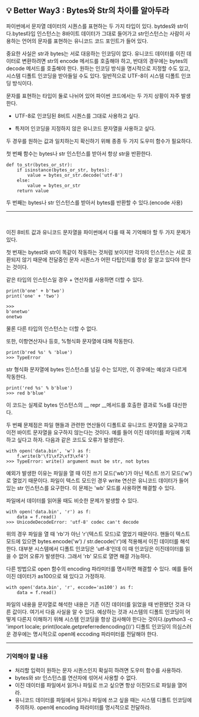 ## 💡 Better Way3 : Bytes와 Str의 차이를 알아두라

파이썬에서 문자열 데이터의 시퀀스를 표현하는 두 가지 타입이 있다. bytdes와 str이다.bytes타입 인스턴스는 8바이트 데이터가 그대로 들어가고 str인스턴스는 사람이 사용하는 언어의 문자를 표현하는 유니코드 코드 포인트가 들어 있다.

중요한 사실은 str과 bytes는 서로 대응하는 인코딩이 없다. 유니코드 데이터를 이진 데이터로 변환하려면 str의 encode 메서드를 호출해야 하고, 반대의 경우에는 bytes의 decode 메서드를 호출해야 한다. 원하는 인코딩 방식을 명시적으로 지정할 수도 있고, 시스템 디폴트 인코딩을 받아들일 수도 있다. 일반적으로 UTF-8이 시스템 디폴트 인코딩 방식이다.

문자를 표현하는 타입이 둘로 나뉘어 있어 파이썬 코드에서는 두 가지 상황이 자주 발생한다.

- UTF-8로 인코딩된 8비트 시퀀스를 그대로 사용하고 싶다.

- 특저어 인코딩을 지정하지 않은 유니코드 문자열을 사용하고 싶다.

두 경우를 원하는 값과 일치하는지 확신하기 위해 종종 두 가지 도우미 함수가 필요하다.

첫 번째 함수는 bytes나 str 인스턴스를 받아서 항상 str을 반환한다.
```
def to_str(bytes_or_str):
    if isinstance(bytes_or_str, bytes):
        value = bytes_or_str.decode('utf-8')
    else:
        value = bytes_or_str
    return value
```

두 번째는 bytes나 str 인스턴스를 받아서 bytes를 반환할 수 있다.(encode 사용)

---

<br>

이진 8비트 값과 유니코드 문자열을 파이썬에서 다룰 때 꼭 기억해야 할 두 가지 문제가 있다.

첫 번재는 bytest와 str이 똑같이 작동하는 것처럼 보이지만 각자의 인스턴스는 서로 호환되지 않기 때문에 전달중인 문자 시퀀스가 어떤 다팁인지를 항상 잘 알고 있다야 한다는 것이다.

같은 타입의 인스턴스일 경우 + 연산자를 사용하면 더할 수 있다.

```
print(b'one' + b'two')
print('one' + 'two')

>>>
b'onetwo'
onetwo
```
물론 다른 타입의 인스턴스는 더할 수 없다.

또한, 이항연산자나 등호, %형식화 문자열에 대해 작동한다.

```
print(b'red %s' % 'blue')
>>> TypeError
```

str 형식화 문자열에 bytes 인스턴스를 넘길 수는 있지만, 이 경우에는 예상과 다르게 작동한다.

```
print('red %s' % b'blue')
>>> red b'blue'
```
이 코드는 실제로 bytes 인스턴스의 __ repr __메서드를 호출한 결과로 %s를 대신한다.

두 번째 문제점은 파일 핸들과 관련한 연산들이 디폴트로 유니코드 문자열을 요구하고 이전 바이트 문자열을 요구하지 않는다는 것이다. 예를 들어 이진 데이터를 파일에 기록하고 싶다고 하자. 다음과 같은 코드도 오류가 발생한다.

```
with open('data.bin', 'w') as f:
    f.write(b'\f1\xf2\xf3\xf4')
>>> TypeError: write() argument must be str, not bytes
```

예외가 발생한 이유는 파일을 열 때 이진 쓰기 모드('wb')가 아닌 텍스트 쓰기 모드('w')로 열었기 때문이다. 파일이 텍스트 모드인 경우 write 연산은 유니코드 데이터가 들어있는 str 인스턴스를 요구한다. 이 문제는 'wb' 모드를 사용하면 해결할 수 있다.

파일에서 데이터를 읽어올 때도 비슷한 문제가 발생할 수 있다.

```
with open('data.bin', 'r') as f:
    data = f.read()
>>> UnicodeDecodeError: 'utf-8' codec can't decode
```

위의 경우 파일을 열 때 'rb'가 아닌 'r'(텍스트 모드)로 열었기 때문이다. 핸들이 텍스트 모드에 있으면 bytes.encode('w') / str.decode('r')에 적용해서 이진 데이터를 해석한다. 대부분 시스템에서 디폴트 인코딩은 'utf-8'인데 이 때 인코딩은 이진데이터를 읽을 수 없어 오류가 발생한다. 그래서 'rb' 모드로 열면 해결 가능하다.

다른 방법으로 open 함수의 encoding 파라미터를 명시하면 해결할 수 있다. 예를 들어 이진 데이터가 as100으로 돼 있다고 가정하자.

```
with open('data.bin', 'r', eccode='as100') as f:
    data = f.read()
```

파일의 내용을 문자열로 해석한 내용은 기존 이진 데이터를 읽었을 때 반환됐던 것과 다른 값이다. 여기서 다음 사실을 알 수 있다. 예상하는 것과 시스템의 디폴트 인코딩이 어떻게 다른지 이해하기 위해 시스템 인코딩을 항상 검사해야 한다는 것이다.(python3 -c 'import locale; print(locale.getpreferredencoding())') 디폴트 인코딩이 의심스러운 경우에는 명시적으로 open에 eccoding 파라미터를 전달해야 한다.

---

### 기억해야 할 내용
- 처리할 입력이 원하는 문자 시퀀스인지 확실히 하려면 도우미 함수를 사용하라.
- bytes와 str 인스턴스를 연산자에 섞어서 사용할 수 없다.
- 이진 데이터를 파일에서 읽거나 파일로 쓰고 싶으면 항상 이진모드로 파일을 열어라.
- 유니코드 데이터를 파일에서 읽거나 파일에 쓰고 싶을 때는 시스템 디폴트 인코딩에 주의하자. open에 encoding 파라미터를 명시적으로 전달하라.